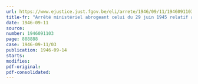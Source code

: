 ```yaml
---
url: https://www.ejustice.just.fgov.be/eli/arrete/1946/09/11/1946091103/justel
title-fr: "Arrêté ministériel abrogeant celui du 29 juin 1945 relatif aux entreprises sous sequestre"
date: 1946-09-11
source:
number: 1946091103
page: 888888
case: 1946-09-11/03
publication: 1946-09-14
starts:
modifies:
pdf-original:
pdf-consolidated:
---
```



